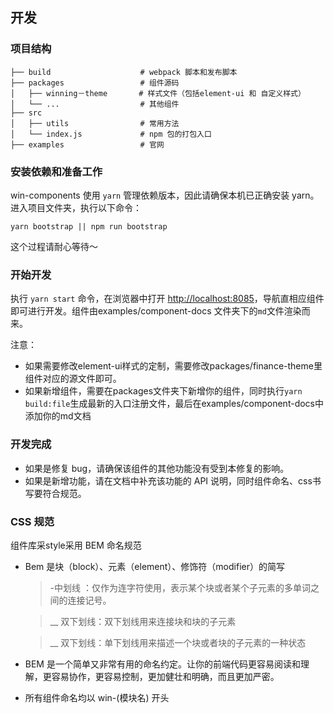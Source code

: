 ## 开发

### 项目结构

```
├── build                    # webpack 脚本和发布脚本
├── packages                 # 组件源码
│   ├── winning－theme       # 样式文件（包括element-ui 和 自定义样式）
│   └── ...                  # 其他组件
├── src
│   ├── utils                # 常用方法
│   └── index.js             # npm 包的打包入口
├── examples                 # 官网
```

### 安装依赖和准备工作

win-components 使用 `yarn` 管理依赖版本，因此请确保本机已正确安装 yarn。进入项目文件夹，执行以下命令：

```shell
yarn bootstrap || npm run bootstrap
```
这个过程请耐心等待～

### 开始开发

执行 `yarn start` 命令，在浏览器中打开 [http://localhost:8085](https://webpack.js.org/)，导航直相应组件即可进行开发。组件由examples/component-docs 文件夹下的`md`文件渲染而来。

注意：
- 如果需要修改element-ui样式的定制，需要修改packages/finance-theme里组件对应的源文件即可。
- 如果新增组件，需要在packages文件夹下新增你的组件，同时执行`yarn build:file`生成最新的入口注册文件，最后在examples/component-docs中添加你的md文档

### 开发完成

- 如果是修复 bug，请确保该组件的其他功能没有受到本修复的影响。
- 如果是新增功能，请在文档中补充该功能的 API 说明，同时组件命名、css书写要符合规范。

### CSS 规范
组件库采style采用 BEM 命名规范

- Bem 是块（block）、元素（element）、修饰符（modifier）的简写

  > -中划线 ：仅作为连字符使用，表示某个块或者某个子元素的多单词之间的连接记号。

  > __ 双下划线：双下划线用来连接块和块的子元素

  > __ 双下划线：单下划线用来描述一个块或者块的子元素的一种状态

- BEM 是一个简单又非常有用的命名约定。让你的前端代码更容易阅读和理解，更容易协作，更容易控制，更加健壮和明确，而且更加严密。

- 所有组件命名均以 win-(模块名) 开头

